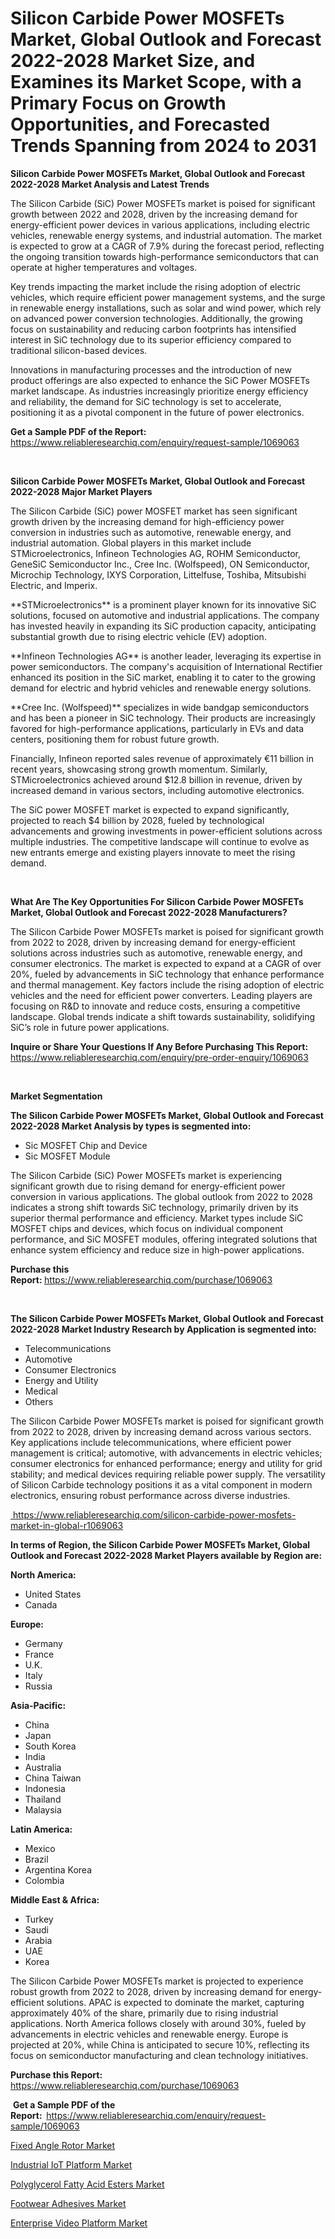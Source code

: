 <p><h1>Silicon Carbide Power MOSFETs Market, Global Outlook and Forecast 2022-2028 Market Size, and Examines its Market Scope, with a Primary Focus on Growth Opportunities, and Forecasted Trends Spanning from 2024 to 2031</h1></p><p><strong>Silicon Carbide Power MOSFETs Market, Global Outlook and Forecast 2022-2028 Market Analysis and Latest Trends</strong></p>
<p><p>The Silicon Carbide (SiC) Power MOSFETs market is poised for significant growth between 2022 and 2028, driven by the increasing demand for energy-efficient power devices in various applications, including electric vehicles, renewable energy systems, and industrial automation. The market is expected to grow at a CAGR of 7.9% during the forecast period, reflecting the ongoing transition towards high-performance semiconductors that can operate at higher temperatures and voltages.</p><p>Key trends impacting the market include the rising adoption of electric vehicles, which require efficient power management systems, and the surge in renewable energy installations, such as solar and wind power, which rely on advanced power conversion technologies. Additionally, the growing focus on sustainability and reducing carbon footprints has intensified interest in SiC technology due to its superior efficiency compared to traditional silicon-based devices.</p><p>Innovations in manufacturing processes and the introduction of new product offerings are also expected to enhance the SiC Power MOSFETs market landscape. As industries increasingly prioritize energy efficiency and reliability, the demand for SiC technology is set to accelerate, positioning it as a pivotal component in the future of power electronics.</p></p>
<p><strong>Get a Sample PDF of the Report:&nbsp;</strong> <a href="https://www.reliableresearchiq.com/enquiry/request-sample/1069063">https://www.reliableresearchiq.com/enquiry/request-sample/1069063</a></p>
<p>&nbsp;</p>
<p><strong>Silicon Carbide Power MOSFETs Market, Global Outlook and Forecast 2022-2028 Major Market Players</strong></p>
<p><p>The Silicon Carbide (SiC) power MOSFET market has seen significant growth driven by the increasing demand for high-efficiency power conversion in industries such as automotive, renewable energy, and industrial automation. Global players in this market include STMicroelectronics, Infineon Technologies AG, ROHM Semiconductor, GeneSiC Semiconductor Inc., Cree Inc. (Wolfspeed), ON Semiconductor, Microchip Technology, IXYS Corporation, Littelfuse, Toshiba, Mitsubishi Electric, and Imperix.</p><p>**STMicroelectronics** is a prominent player known for its innovative SiC solutions, focused on automotive and industrial applications. The company has invested heavily in expanding its SiC production capacity, anticipating substantial growth due to rising electric vehicle (EV) adoption.</p><p>**Infineon Technologies AG** is another leader, leveraging its expertise in power semiconductors. The company's acquisition of International Rectifier enhanced its position in the SiC market, enabling it to cater to the growing demand for electric and hybrid vehicles and renewable energy solutions.</p><p>**Cree Inc. (Wolfspeed)** specializes in wide bandgap semiconductors and has been a pioneer in SiC technology. Their products are increasingly favored for high-performance applications, particularly in EVs and data centers, positioning them for robust future growth.</p><p>Financially, Infineon reported sales revenue of approximately €11 billion in recent years, showcasing strong growth momentum. Similarly, STMicroelectronics achieved around $12.8 billion in revenue, driven by increased demand in various sectors, including automotive electronics.</p><p>The SiC power MOSFET market is expected to expand significantly, projected to reach $4 billion by 2028, fueled by technological advancements and growing investments in power-efficient solutions across multiple industries. The competitive landscape will continue to evolve as new entrants emerge and existing players innovate to meet the rising demand.</p></p>
<p>&nbsp;</p>
<p><strong>What Are The Key Opportunities For Silicon Carbide Power MOSFETs Market, Global Outlook and Forecast 2022-2028 Manufacturers?</strong></p>
<p><p>The Silicon Carbide Power MOSFETs market is poised for significant growth from 2022 to 2028, driven by increasing demand for energy-efficient solutions across industries such as automotive, renewable energy, and consumer electronics. The market is expected to expand at a CAGR of over 20%, fueled by advancements in SiC technology that enhance performance and thermal management. Key factors include the rising adoption of electric vehicles and the need for efficient power converters. Leading players are focusing on R&D to innovate and reduce costs, ensuring a competitive landscape. Global trends indicate a shift towards sustainability, solidifying SiC’s role in future power applications.</p></p>
<p><strong>Inquire or Share Your Questions If Any Before Purchasing This Report:</strong> <a href="https://www.reliableresearchiq.com/enquiry/pre-order-enquiry/1069063">https://www.reliableresearchiq.com/enquiry/pre-order-enquiry/1069063</a></p>
<p>&nbsp;</p>
<p><strong>Market Segmentation</strong></p>
<p><strong>The Silicon Carbide Power MOSFETs Market, Global Outlook and Forecast 2022-2028 Market Analysis by types is segmented into:</strong></p>
<p><ul><li>Sic MOSFET Chip and Device</li><li>Sic MOSFET Module</li></ul></p>
<p><p>The Silicon Carbide (SiC) Power MOSFETs market is experiencing significant growth due to rising demand for energy-efficient power conversion in various applications. The global outlook from 2022 to 2028 indicates a strong shift towards SiC technology, primarily driven by its superior thermal performance and efficiency. Market types include SiC MOSFET chips and devices, which focus on individual component performance, and SiC MOSFET modules, offering integrated solutions that enhance system efficiency and reduce size in high-power applications.</p></p>
<p><strong>Purchase this Report:&nbsp;</strong><a href="https://www.reliableresearchiq.com/purchase/1069063">https://www.reliableresearchiq.com/purchase/1069063</a></p>
<p>&nbsp;</p>
<p><strong>The Silicon Carbide Power MOSFETs Market, Global Outlook and Forecast 2022-2028 Market Industry Research by Application is segmented into:</strong></p>
<p><ul><li>Telecommunications</li><li>Automotive</li><li>Consumer Electronics</li><li>Energy and Utility</li><li>Medical</li><li>Others</li></ul></p>
<p><p>The Silicon Carbide Power MOSFETs market is poised for significant growth from 2022 to 2028, driven by increasing demand across various sectors. Key applications include telecommunications, where efficient power management is critical; automotive, with advancements in electric vehicles; consumer electronics for enhanced performance; energy and utility for grid stability; and medical devices requiring reliable power supply. The versatility of Silicon Carbide technology positions it as a vital component in modern electronics, ensuring robust performance across diverse industries.</p></p>
<p><a href="https://www.reliableresearchiq.com/silicon-carbide-power-mosfets-market-in-global-r1069063">&nbsp;https://www.reliableresearchiq.com/silicon-carbide-power-mosfets-market-in-global-r1069063</a></p>
<p><strong>In terms of Region, the Silicon Carbide Power MOSFETs Market, Global Outlook and Forecast 2022-2028 Market Players available by Region are:</strong></p>
<p>
    <p> <strong> North America: </strong>
        <ul>
            <li>United States</li>
            <li>Canada</li>
        </ul>
        </p> 
    <p> <strong> Europe: </strong>
        <ul>
            <li>Germany</li>
            <li>France</li>
            <li>U.K.</li>
            <li>Italy</li>
            <li>Russia</li>
        </ul>
        </p> 
    <p> <strong> Asia-Pacific: </strong>
        <ul>
            <li>China</li>
            <li>Japan</li>
            <li>South Korea</li>
            <li>India</li>
            <li>Australia</li>
            <li>China Taiwan</li>
            <li>Indonesia</li>
            <li>Thailand</li>
            <li>Malaysia</li>
        </ul>
        </p> 
    <p> <strong> Latin America: </strong>
        <ul>
            <li>Mexico</li>
            <li>Brazil</li>
            <li>Argentina Korea</li>
            <li>Colombia</li>
        </ul>
        </p> 
    <p> <strong> Middle East & Africa: </strong>
        <ul>
            <li>Turkey</li>
            <li>Saudi</li>
            <li>Arabia</li>
            <li>UAE</li>
            <li>Korea</li>
        </ul>
    </p>
    </p>
<p><p>The Silicon Carbide Power MOSFETs market is projected to experience robust growth from 2022 to 2028, driven by increasing demand for energy-efficient solutions. APAC is expected to dominate the market, capturing approximately 40% of the share, primarily due to rising industrial applications. North America follows closely with around 30%, fueled by advancements in electric vehicles and renewable energy. Europe is projected at 20%, while China is anticipated to secure 10%, reflecting its focus on semiconductor manufacturing and clean technology initiatives.</p></p>
<p><strong>Purchase this Report: </strong><a href="https://www.reliableresearchiq.com/purchase/1069063">https://www.reliableresearchiq.com/purchase/1069063</a></p>
<p>&nbsp;<strong>Get a Sample PDF of the Report:&nbsp;&nbsp;</strong><a href="https://www.reliableresearchiq.com/enquiry/request-sample/1069063">https://www.reliableresearchiq.com/enquiry/request-sample/1069063</a></p>
<p><strong></strong></p>
<p><p><a href="https://medium.com/@brisistensen57567/the-fixed-angle-rotor-market-research-report-provides-an-in-depth-and-up-to-date-analysis-of-the-057178d5d739">Fixed Angle Rotor Market</a></p><p><a href="https://www.linkedin.com/pulse/mapping-industrial-iot-platform-market-trends-challenges-breakthroughs-dvhye?trackingId=jiaKaumlTEerlkdC%2Fo6nag%3D%3D">Industrial IoT Platform Market</a></p><p><a href="https://issuu.com/reportprime-2/docs/polyglycerol-fatty-acid-esters-mark_31492fa2e9c0fd">Polyglycerol Fatty Acid Esters Market</a></p><p><a href="https://issuu.com/reportprime-2/docs/footwear-adhesives-market-size-2030_e2ab6164dcb26d">Footwear Adhesives Market</a></p><p><a href="https://www.linkedin.com/pulse/what-growth-drivers-enterprise-video-platform-market-comprehensive-zhboe?trackingId=%2FvCE%2BpwpRJCFuOFQQBTUeA%3D%3D">Enterprise Video Platform Market</a></p></p>